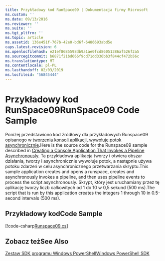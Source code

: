 ```yaml
---
title: Przykładowy kod RunSpace09 | Dokumentacja firmy Microsoft
ms.custom: ''
ms.date: 09/13/2016
ms.reviewer: ''
ms.suite: ''
ms.tgt_pltfrm: ''
ms.topic: article
ms.assetid: 136e451f-767b-42e0-bd6f-6486693abd5e
caps.latest.revision: 6
ms.openlocfilehash: e21ef8685598db9a1ae0fcd86051386af526f2a5
ms.sourcegitcommit: b6871f21bd666f9cd71dd336bb3f844cf472b56c
ms.translationtype: MT
ms.contentlocale: pl-PL
ms.lasthandoff: 02/03/2019
ms.locfileid: "56845444"
---
```

# <a name="runspace09-code-sample"></a><span data-ttu-id="27255-102">Przykładowy kod RunSpace09</span><span class="sxs-lookup"><span data-stu-id="27255-102">RunSpace09 Code Sample</span></span>

<span data-ttu-id="27255-103">Poniżej przedstawiono kod źródłowy dla przykładowych Runspace09 opisanego w [tworzenia konsoli aplikacji, wywołuje potok asynchronicznie](http://msdn.microsoft.com/en-us/198c1c94-2a06-457e-93ce-c0d910618e47).</span><span class="sxs-lookup"><span data-stu-id="27255-103">Here is the source code for the Runspace09 sample described in [Creating a Console Application That Invokes a Pipeline Asynchronously](http://msdn.microsoft.com/en-us/198c1c94-2a06-457e-93ce-c0d910618e47).</span></span> <span data-ttu-id="27255-104">Ta przykładowa aplikacja tworzy i otwiera obszar działania, tworzy i asynchronicznie wywołuje potok, a następnie używa potoku zdarzeń w celu asynchronicznego przetwarzania skryptu.</span><span class="sxs-lookup"><span data-stu-id="27255-104">This sample application creates and opens a runspace, creates and asynchronously invokes a pipeline, and then uses pipeline events to process the script asynchronously.</span></span> <span data-ttu-id="27255-105">Skrypt, który jest uruchamiany przez tę aplikację tworzy liczb całkowitych od 1 do 10 w 0,5 sekund (500 ms).</span><span class="sxs-lookup"><span data-stu-id="27255-105">The script that is run by this application creates the integers 1 through 10 in 0.5-second intervals (500 ms).</span></span>

## <a name="code-sample"></a><span data-ttu-id="27255-106">Przykładowy kod</span><span class="sxs-lookup"><span data-stu-id="27255-106">Code Sample</span></span>

[!code-csharp[Runspace09.cs](../../powershell-sdk-samples/SDK-2.0/csharp/Runspace09/Runspace09.cs#L11-L113 "Runspace09.cs")]

## <a name="see-also"></a><span data-ttu-id="27255-107">Zobacz też</span><span class="sxs-lookup"><span data-stu-id="27255-107">See Also</span></span>

[<span data-ttu-id="27255-108">Zestaw SDK programu Windows PowerShell</span><span class="sxs-lookup"><span data-stu-id="27255-108">Windows PowerShell SDK</span></span>](../windows-powershell-reference.md)